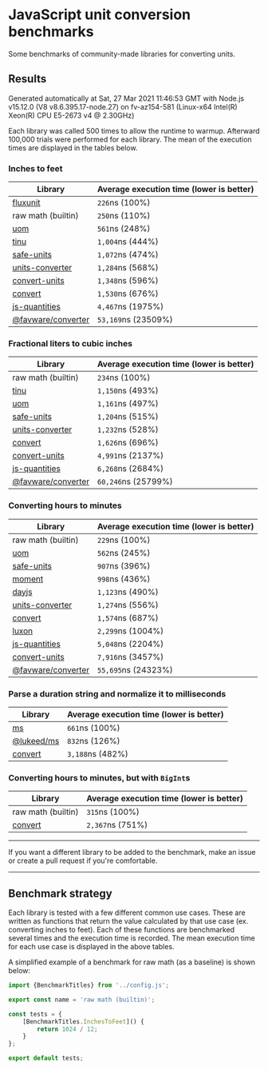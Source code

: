# JavaScript unit conversion benchmarks

Some benchmarks of community-made libraries for converting units.

## Results

<!-- beginblock(results) -->

Generated automatically at Sat, 27 Mar 2021 11:46:53 GMT with Node.js v15.12.0 (V8 v8.6.395.17-node.27) on fv-az154-581 (Linux-x64 Intel(R) Xeon(R) CPU E5-2673 v4 @ 2.30GHz)

Each library was called 500 times to allow the runtime to warmup.
Afterward 100,000 trials were performed for each library.
The mean of the execution times are displayed in the tables below.

### Inches to feet

| Library                                                            | Average execution time (lower is better) |
| ------------------------------------------------------------------ | ---------------------------------------- |
| [fluxunit](https://npmjs.com/package/fluxunit)                     | `226`ns (100%)                           |
| raw math (builtin)                                                 | `250`ns (110%)                           |
| [uom](https://npmjs.com/package/uom)                               | `561`ns (248%)                           |
| [tinu](https://npmjs.com/package/tinu)                             | `1,004`ns (444%)                         |
| [safe-units](https://npmjs.com/package/safe-units)                 | `1,072`ns (474%)                         |
| [units-converter](https://npmjs.com/package/units-converter)       | `1,284`ns (568%)                         |
| [convert-units](https://npmjs.com/package/convert-units)           | `1,348`ns (596%)                         |
| [convert](https://npmjs.com/package/convert)                       | `1,530`ns (676%)                         |
| [js-quantities](https://npmjs.com/package/js-quantities)           | `4,467`ns (1975%)                        |
| [@favware/converter](https://npmjs.com/package/@favware/converter) | `53,169`ns (23509%)                      |

### Fractional liters to cubic inches

| Library                                                            | Average execution time (lower is better) |
| ------------------------------------------------------------------ | ---------------------------------------- |
| raw math (builtin)                                                 | `234`ns (100%)                           |
| [tinu](https://npmjs.com/package/tinu)                             | `1,150`ns (493%)                         |
| [uom](https://npmjs.com/package/uom)                               | `1,161`ns (497%)                         |
| [safe-units](https://npmjs.com/package/safe-units)                 | `1,204`ns (515%)                         |
| [units-converter](https://npmjs.com/package/units-converter)       | `1,232`ns (528%)                         |
| [convert](https://npmjs.com/package/convert)                       | `1,626`ns (696%)                         |
| [convert-units](https://npmjs.com/package/convert-units)           | `4,991`ns (2137%)                        |
| [js-quantities](https://npmjs.com/package/js-quantities)           | `6,268`ns (2684%)                        |
| [@favware/converter](https://npmjs.com/package/@favware/converter) | `60,246`ns (25799%)                      |

### Converting hours to minutes

| Library                                                            | Average execution time (lower is better) |
| ------------------------------------------------------------------ | ---------------------------------------- |
| raw math (builtin)                                                 | `229`ns (100%)                           |
| [uom](https://npmjs.com/package/uom)                               | `562`ns (245%)                           |
| [safe-units](https://npmjs.com/package/safe-units)                 | `907`ns (396%)                           |
| [moment](https://npmjs.com/package/moment)                         | `998`ns (436%)                           |
| [dayjs](https://npmjs.com/package/dayjs)                           | `1,123`ns (490%)                         |
| [units-converter](https://npmjs.com/package/units-converter)       | `1,274`ns (556%)                         |
| [convert](https://npmjs.com/package/convert)                       | `1,574`ns (687%)                         |
| [luxon](https://npmjs.com/package/luxon)                           | `2,299`ns (1004%)                        |
| [js-quantities](https://npmjs.com/package/js-quantities)           | `5,048`ns (2204%)                        |
| [convert-units](https://npmjs.com/package/convert-units)           | `7,916`ns (3457%)                        |
| [@favware/converter](https://npmjs.com/package/@favware/converter) | `55,695`ns (24323%)                      |

### Parse a duration string and normalize it to milliseconds

| Library                                            | Average execution time (lower is better) |
| -------------------------------------------------- | ---------------------------------------- |
| [ms](https://npmjs.com/package/ms)                 | `661`ns (100%)                           |
| [@lukeed/ms](https://npmjs.com/package/@lukeed/ms) | `832`ns (126%)                           |
| [convert](https://npmjs.com/package/convert)       | `3,188`ns (482%)                         |

### Converting hours to minutes, but with `BigInt`s

| Library                                      | Average execution time (lower is better) |
| -------------------------------------------- | ---------------------------------------- |
| raw math (builtin)                           | `315`ns (100%)                           |
| [convert](https://npmjs.com/package/convert) | `2,367`ns (751%)                         |

<!-- endblock(results) -->

---

If you want a different library to be added to the benchmark, make an issue or create a pull request if you're comfortable.

---

## Benchmark strategy

Each library is tested with a few different common use cases.
These are written as functions that return the value calculated by that use case (ex. converting inches to feet).
Each of these functions are benchmarked several times and the execution time is recorded.
The mean execution time for each use case is displayed in the above tables.

A simplified example of a benchmark for raw math (as a baseline) is shown below:

```js
import {BenchmarkTitles} from '../config.js';

export const name = 'raw math (builtin)';

const tests = {
	[BenchmarkTitles.InchesToFeet]() {
		return 1024 / 12;
	}
};

export default tests;
```

